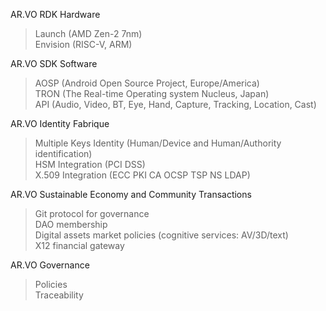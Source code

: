 <p>AR.VO RDK Hardware
<blockquote>
     Launch (AMD Zen-2 7nm)<br>
     Envision (RISC-V, ARM)</blockquote></p>

<p>AR.VO SDK Software
<blockquote>
     AOSP (Android Open Source Project, Europe/America)<br>
     TRON (The Real-time Operating system Nucleus, Japan)<br>
     API (Audio, Video, BT, Eye, Hand, Capture, Tracking, Location, Сast)</blockquote></p>

<p>AR.VO Identity Fabrique
<blockquote>
     Multiple Keys Identity (Human/Device and Human/Authority identification)<br>
     HSM Integration (PCI DSS)<br>
     X.509 Integration (ECC PKI CA OCSP TSP NS LDAP)</blockquote></p>

<p>AR.VO Sustainable Economy and Community Transactions
<blockquote>
     Git protocol for governance<br>
     DAO membership<br>
     Digital assets market policies (cognitive services: AV/3D/text)<br>
     X12 financial gateway</blockquote></p>

<p>AR.VO Governance
<blockquote>
     Policies<br>
     Traceability</blockquote></p>
